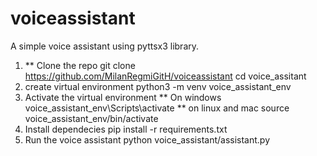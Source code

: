 # voiceassistant
A simple voice assistant using pyttsx3 library.

1. ** Clone the repo
git clone https://github.com/MilanRegmiGitH/voiceassistant
cd voice_assitant
2. create virtual environment
python3 -m venv voice_assistant_env
3. Activate the virtual environment
 ** On windows
    voice_assistant_env\Scripts\activate
 ** on linux and mac
    source voice_assistant_env/bin/activate
4. Install dependecies
    pip install -r requirements.txt
5. Run the voice assistant
    python voice_assistant/assistant.py
    
